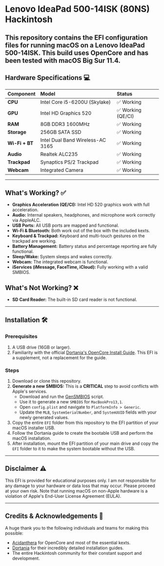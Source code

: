 # Lenovo IdeaPad 500-14ISK (80NS) Hackintosh

This repository contains the EFI configuration files for running macOS on a Lenovo IdeaPad 500-14ISK. This build uses **OpenCore** and has been tested with **macOS Big Sur 11.4**.
---

## Hardware Specifications 💻

| Component | Model | Status |
| :--- | :--- | :--- |
| **CPU** | Intel Core i5-6200U (Skylake) | ✅ Working |
| **GPU** | Intel HD Graphics 520 | ✅ Working (QE/CI) |
| **RAM** | 8GB DDR3 1600MHz | ✅ Working |
| **Storage** | 256GB SATA SSD | ✅ Working |
| **Wi-Fi + BT** | Intel Dual Band Wireless-AC 3165 | ✅ Working |
| **Audio** | Realtek ALC235 | ✅ Working |
| **Trackpad**| Synaptics PS/2 Trackpad | ✅ Working |
| **Webcam** | Integrated Camera | ✅ Working |

---

## What's Working? ✅

* **Graphics Acceleration (QE/CI):** Intel HD 520 graphics work with full acceleration.
* **Audio:** Internal speakers, headphones, and microphone work correctly via AppleALC.
* **USB Ports:** All USB ports are mapped and functional.
* **Wi-Fi & Bluetooth:** Both work out of the box with the included kexts.
* **Keyboard & Trackpad:** Keyboard and multi-touch gestures on the trackpad are working.
* **Battery Management:** Battery status and percentage reporting are fully functional.
* **Sleep/Wake:** System sleeps and wakes correctly.
* **Webcam:** The integrated webcam is functional.
* **iServices (iMessage, FaceTime, iCloud):** Fully working with a valid SMBIOS.

## What's Not Working? ❌


* **SD Card Reader:** The built-in SD card reader is not functional.

---

## Installation 🛠️

### Prerequisites

1.  A USB drive (16GB or larger).
2.  Familiarity with the official [Dortania's OpenCore Install Guide](https://dortania.github.io/OpenCore-Install-Guide/). This EFI is a supplement, not a replacement for the guide.

### Steps

1.  Download or clone this repository.
2.  **Generate a new SMBIOS:** This is a **CRITICAL** step to avoid conflicts with Apple's services.
    * Download and run the [GenSMBIOS](https://github.com/corpnewt/GenSMBIOS) script.
    * Use it to generate a new `SMBIOS` for `MacBookPro13,1`.
    * Open `config.plist` and navigate to `PlatformInfo > Generic`.
    * Update the `MLB`, `SystemSerialNumber`, and `SystemUUID` fields with your newly generated values.
3.  Copy the entire `EFI` folder from this repository to the EFI partition of your macOS installer USB.
4.  Follow the Dortania guide to create the bootable USB and perform the macOS installation.
5.  After installation, mount the EFI partition of your main drive and copy the `EFI` folder to it to make the system bootable without the USB.

---

## Disclaimer ⚠️

This EFI is provided for educational purposes only. I am not responsible for any damage to your hardware or data loss that may occur. Please proceed at your own risk. Note that running macOS on non-Apple hardware is a violation of Apple's End-User License Agreement (EULA).

---

## Credits & Acknowledgements 🙏

A huge thank you to the following individuals and teams for making this possible:
* [Acidanthera](https://github.com/acidanthera) for OpenCore and most of the essential kexts.
* [Dortania](https://github.com/dortania) for their incredibly detailed installation guides.
* The entire Hackintosh community for their constant support and development.
